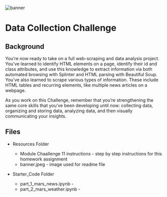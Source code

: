 ![banner](https://github.com/MidnightAlex6/Data-Collection-Challenge/assets/126301312/492091c7-9475-490d-9898-45ad28189089)

# Data Collection Challenge

## Background

You’re now ready to take on a full web-scraping and data analysis project. You’ve learned to identify HTML elements on a page, identify their id and class attributes, and use this knowledge to extract information via both automated browsing with Splinter and HTML parsing with Beautiful Soup. You’ve also learned to scrape various types of information. These include HTML tables and recurring elements, like multiple news articles on a webpage.

As you work on this Challenge, remember that you’re strengthening the same core skills that you’ve been developing until now: collecting data, organizing and storing data, analyzing data, and then visually communicating your insights.

## Files

  * Resources Folder
    - Module Chaallenge 11 instructions - step by step instructions for this homework assignment
    - banner.jpeg - image used for readme file

  * Starter_Code Folder
    - part_1_mars_news.ipynb - 
    - part_2_mars_weather.ipynb - 
  
